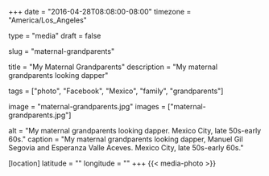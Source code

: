 +++
date = "2016-04-28T08:08:00-08:00"
timezone = "America/Los_Angeles"

type = "media"
draft = false

slug = "maternal-grandparents"

title = "My Maternal Grandparents"
description = "My maternal grandparents looking dapper"

tags = ["photo", "Facebook", "Mexico", "family", "grandparents"]

image = "maternal-grandparents.jpg"
images = ["maternal-grandparents.jpg"]

alt = "My maternal grandparents looking dapper. Mexico City, late 50s-early 60s."
caption = "My maternal grandparents looking dapper, Manuel Gil Segovia and Esperanza Valle Aceves. Mexico City, late 50s-early 60s."

[location]
latitude = ""
longitude = ""
+++
{{< media-photo >}}
